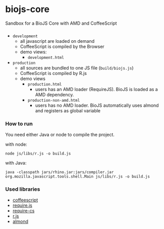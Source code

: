 biojs-core
==========

Sandbox for a BioJS Core with AMD and CoffeeScript

###

- `development`
  * all javascript are loaded on demand
  * CoffeeScript is compiled by the Browser
  * demo views:
    * `development.html`
- `production`
  * all sources are bundled to one JS file (`build/biojs.js`)
  * CoffeeScript is compiled by R.js
  - demo views
    - `production.html` 
      * users has an AMD loader (RequireJS). BioJS is loaded as a AMD dependency.
    - `production-non-amd.html` 
      * users has no AMD loader. BioJS automatically uses almond and registers as global variable


### How to run

You need either Java or node to compile the project.

with node:
```
node js/libs/r.js -o build.js
```

with Java:
```
java -classpath jars/rhino.jar:jars/compiler.jar org.mozilla.javascript.tools.shell.Main js/libs/r.js -o build.js
```

### Used libraries

* [coffeescript](https://github.com/jashkenas/coffee-script)
* [require.js](https://github.com/jrburke/requirejs)
* [require-cs](https://raw.githubusercontent.com/jrburke/require-cs/latest/cs.js)
* [r.js](https://github.com/jrburke/r.js/)
* [almond](https://github.com/jrburke/almond)
